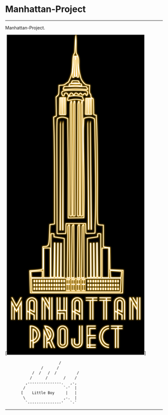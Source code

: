 Manhattan-Project
=================

************************************************************
Manhattan-Project.

[<img src="https://github.com/Jmoreno1988/Manhattan-Project/blob/master/Logo/logo_final.png" alt="SenchaCon 2011 JSDuck talk" />]






                            /
                    /      /
                /  /   /  /         /
               /      /       /    /
             ,---------------.   ,-,
            /                 `-'  |
           [    Little Boy     |   |
            \                 ,-.  |
             `---------------'   `-`

**************************************************
